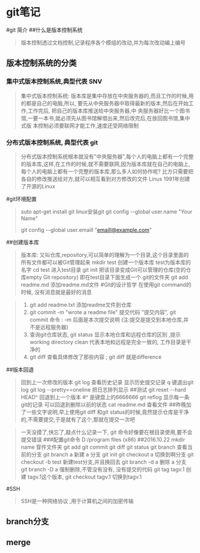 # git笔记

#git 简介
##什么是版本控制系统
> 版本控制透过文档控制,记录程序各个模组的改动,并为每次改动编上编号
## 版本控制系统的分类
### 集中式版本控制系统,典型代表 SNV
> 集中式版本控制系统: 版本库是集中存放在中央服务器的,而且工作的时候,用的都是自己的电脑,所以,
> 要先从中央服务器中取得最新的版本,然后在开始工作,工作完后, 把自己的版本库推送给中央服务器,中
> 央服务器好比一个图书馆,一要一本书,就必须先从图书馆解借出来,然后改完后,在放回图书馆,集中式版
> 本控制必须要联网才能工作,速度还受网络限制
### 分布式版本控制系统, 典型代表 git
> 分布式版本控制系统根本就没有"中央服务器",每个人的电脑上都有一个完整的版本库,这样,在工作的时候,就不需要联网,因为版本库就在自己的电脑上, 每个人的电脑上都有一个完整的版本库,那么多人如何协作呢? 比方只需要把各自的修改推送给对方,就可以相互看到对方修改的文件
> Linus 1991年创建了开源的Linux

#git环境配置
> suto apt-get install git linux安装git
> git config --global user.name "Your Name"
>
> git config --global user.emaill "emaill@example.com"

##创建版本库
> 版本库: 又叫仓库,repository,可以简单的理解为一个目录,这个目录里面的所有文件都可以被Git管理起来
> mkdir test 创建一个版本库 test为版本库的名字
> cd test 进入test目录
> git init 把该目录变成Git可以管理的仓库(空的仓库empty Git repository) 即在test目录下面生成一个.git的文件夹
> git add readme.md 添加readme.md文件
#Git的设计哲学
> 在使用git command的时候, 没有消息就是最好的消息



> 1. git add readme.txt 添加readme文件到仓库
> 2. git commit -m "wrote a readme file" 提交代码 "提交内容",
	git commit 命令 : -m 后面是本次提交说明 (注:提交是提交到本地仓库,并不是远程服务器)
> 3. 查询git仓库状态, git status 显示本地仓库和远程仓库的区别 ,提示working directory clean 代表本地和远程是完全一致的, 工作目录是干净的
> 4. git diff 查看具体修改了那些内容 ; git diff 就是difference

##版本回退
> 回到上一次修改的版本 git log 查看历史记录 显示历史提交记录
> q 键退出git log 
> git log --pretty==oneline 把日志排列显示
> ##测试
> git reset --hard HEAD^ 回退到上一个版本
>#^ 是键盘上的6666666
> git reflog 显示每一条git的记录 可以回退到删除以前的状态
> cat readme.md 查看文件
##昨晚加了一些文字说明,早上使用git diff 和git status的时候,竟然提示仓库是干净的,不需要提交,于是就有了这个,那就在提交一次吧

> 一天没摸了,快忘了,敲点什么记录一下,
> git 命令好像要在根目录使用,要不会提交错误
###配置git命令 D:/program files (x86)
##2016.10.22
> mkdir name 穿件文件夹
> git add 
> git commit
> git diff
> git status
> git branch 查看当前的分支
> git branch a 新建 a 分支
> git init
> git checkout a 切换到啊分支
> git checkout -b test 新建test分支,并且换回去
> git branch -d a 删除 a 分支
> git branch -D a 强制删除,不管没有没有, 没有提交的代码
> git tag tagv.1 创建 tagv.1这个版本,
> git checkout tagv.1 切换到tagv.1

#SSH
> SSH是一种网络协议 ,用于计算机之间的加密传输


## branch分支

## merge







